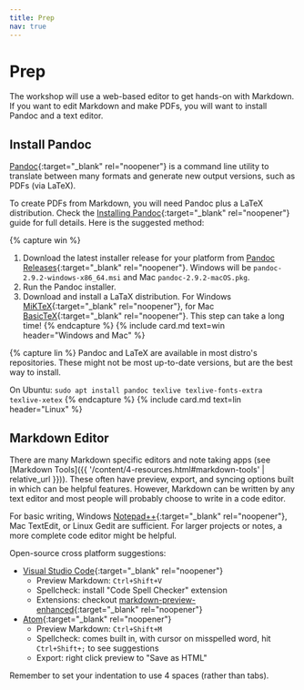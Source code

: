 ```yaml
---
title: Prep
nav: true
--- 
```


# Prep

The workshop will use a web-based editor to get hands-on with Markdown.
If you want to edit Markdown and make PDFs, you will want to install Pandoc and a text editor. 

## Install Pandoc

[Pandoc](https://pandoc.org/){:target="_blank" rel="noopener"} is a command line utility to translate between many formats and generate new output versions, such as PDFs (via LaTeX).

To create PDFs from Markdown, you will need Pandoc plus a LaTeX distribution.
Check the [Installing Pandoc](https://pandoc.org/installing.html){:target="_blank" rel="noopener"} guide for full details. 
Here is the suggested method:

{% capture win %}
1. Download the latest installer release for your platform from [Pandoc Releases](https://github.com/jgm/pandoc/releases){:target="_blank" rel="noopener"}. Windows will be `pandoc-2.9.2-windows-x86_64.msi` and Mac `pandoc-2.9.2-macOS.pkg`.
2. Run the Pandoc installer.
3. Download and install a LaTaX distribution. For Windows [MiKTeX](https://miktex.org/download){:target="_blank" rel="noopener"}, for Mac [BasicTeX](http://www.tug.org/mactex/morepackages.html){:target="_blank" rel="noopener"}. This step can take a long time!
{% endcapture %}
{% include card.md text=win header="Windows and Mac" %}

{% capture lin %}
Pandoc and LaTeX are available in most distro's repositories. 
These might not be most up-to-date versions, but are the best way to install. 

On Ubuntu: `sudo apt install pandoc texlive texlive-fonts-extra texlive-xetex`
{% endcapture %}
{% include card.md text=lin header="Linux" %}

## Markdown Editor

There are many Markdown specific editors and note taking apps (see [Markdown Tools]({{ '/content/4-resources.html#markdown-tools' | relative_url }})).
These often have preview, export, and syncing options built in which can be helpful features. 
However, Markdown can be written by any text editor and most people will probably choose to write in a code editor.

For basic writing, Windows [Notepad++](https://notepad-plus-plus.org/){:target="_blank" rel="noopener"}, Mac TextEdit, or Linux Gedit are sufficient.
For larger projects or notes, a more complete code editor might be helpful.

Open-source cross platform suggestions:

- [Visual Studio Code](https://code.visualstudio.com/){:target="_blank" rel="noopener"} 
    - Preview Markdown: `Ctrl+Shift+V` 
    - Spellcheck: install "Code Spell Checker" extension
    - Extensions: checkout [markdown-preview-enhanced](https://github.com/shd101wyy/markdown-preview-enhanced){:target="_blank" rel="noopener"}
- [Atom](https://atom.io/){:target="_blank" rel="noopener"} 
    - Preview Markdown: `Ctrl+Shift+M` 
    - Spellcheck: comes built in, with cursor on misspelled word, hit `Ctrl+Shift+;` to see suggestions
    - Export: right click preview to "Save as HTML"

Remember to set your indentation to use 4 spaces (rather than tabs).
